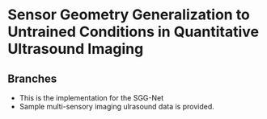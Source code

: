 # Sensor Geometry Generalization to Untrained Conditions in Quantitative Ultrasound Imaging
## Branches
- This is the implementation for the SGG-Net
- Sample multi-sensory imaging ulrasound data is provided.
